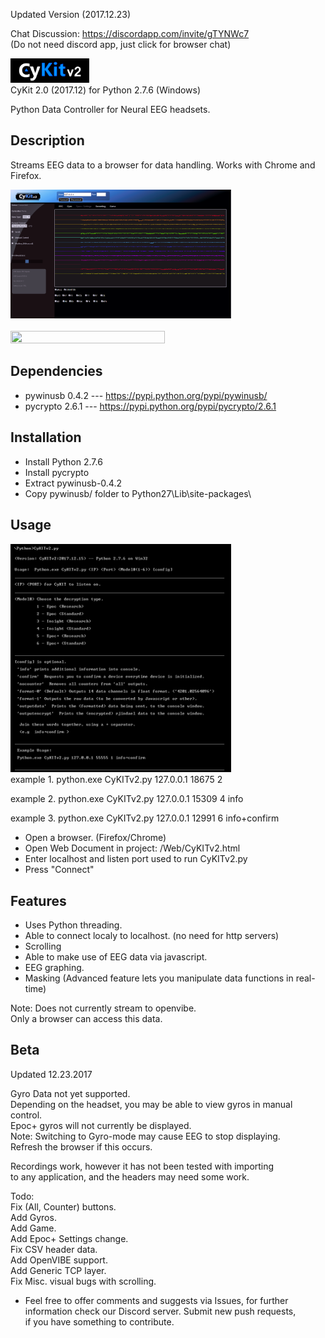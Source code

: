 Updated Version (2017.12.23)

Chat Discussion:
https://discordapp.com/invite/gTYNWc7 <br>
(Do not need discord app, just click for browser chat)

<img src="./git-Images/CyKITv2.png" width=25% height=25% ><br>
CyKit 2.0 (2017.12) for Python 2.7.6 (Windows)

Python Data Controller for Neural EEG headsets.

Description
-----------
Streams EEG data to a browser for data handling.
Works with Chrome and Firefox.

<img src="./git-Images/CyKITpreview.png" width=70% height=70% ><br><br>
<img src="http://cymaticorp.com/edu/CyKITv2-/CyKITv2-example.png" width=70% height=70% ><br>

Dependencies
------------
* pywinusb 0.4.2 --- https://pypi.python.org/pypi/pywinusb/  <br>
* pycrypto 2.6.1 --- https://pypi.python.org/pypi/pycrypto/2.6.1


Installation
------------
* Install Python 2.7.6
* Install pycrypto
* Extract pywinusb-0.4.2
* Copy pywinusb/ folder to Python27\Lib\site-packages\

Usage
-----

<img src="./git-Images/helpFile.png" width=70% height=70% ><br>
example 1.
python.exe CyKITv2.py 127.0.0.1 18675 2

example 2.
python.exe CyKITv2.py 127.0.0.1 15309 4 info

example 3.
python.exe CyKITv2.py 127.0.0.1 12991 6 info+confirm


* Open a browser. (Firefox/Chrome)
* Open Web Document in project: /Web/CyKITv2.html
* Enter localhost and listen port used to run CyKITv2.py
* Press "Connect"

Features
--------

* Uses Python threading.
* Able to connect localy to localhost. (no need for http servers)
* Scrolling
* Able to make use of EEG data via javascript.
* EEG graphing.
* Masking (Advanced feature lets you manipulate data functions in real-time)

Note: Does not currently stream to openvibe. <br>
      Only a browser can access this data.

Beta
----

Updated 12.23.2017

Gyro Data not yet supported.  <br>
Depending on the headset, you may be able to view gyros in manual control. <br>
Epoc+ gyros will not currently be displayed. <br>
Note: Switching to Gyro-mode may cause EEG to stop displaying.  <br>
Refresh the browser if this occurs. <br>

Recordings work, however it has not been tested with importing <br>
to any application, and the headers may need some work. <br>

Todo: <br>
 Fix (All, Counter) buttons. <br>
 Add Gyros. <br>
 Add Game. <br>
 Add Epoc+ Settings change. <br>
 Fix CSV header data. <br>
 Add OpenVIBE support. <br>
 Add Generic TCP layer. <br>
 Fix Misc. visual bugs with scrolling. <br>
 
* Feel free to offer comments and suggests via Issues, for further <br>
information check our Discord server.  Submit new push requests,  <br>
if you have something to contribute. <br>
